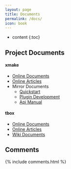 ```yaml
---
layout: page
title: Documents
permalink: /docs/
icon: book
---
```


* content
{:toc}

## Project Documents

#### xmake

- [Online Documents](http://xmake.io/#/home)
- [Online Articles](/category/#xmake)
- Mirror Documents 
  - [Quickstart](/docs/xmake/quickstart)
  - [Plugin Development](/docs/xmake/plugins)
  - [Api Manual](/docs/xmake/manual)

#### tbox

- [Online Documents](https://tboox.io)
- [Online Articles](/category/#tbox)
- [Wiki Documents](https://github.com/tboox/tbox/wiki)

## Comments

{% include comments.html %}
